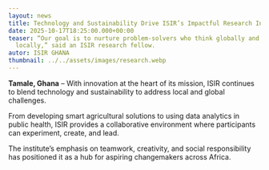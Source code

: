```yaml
---
layout: news
title: Technology and Sustainability Drive ISIR’s Impactful Research Initiatives
date: 2025-10-17T18:25:00.000+00:00
teaser: “Our goal is to nurture problem-solvers who think globally and act
  locally,” said an ISIR research fellow.
autor: ISIR GHANA
thumbnail: ../../assets/images/research.webp
---
```


**Tamale, Ghana** – With innovation at the heart of its mission, ISIR continues to blend technology and sustainability to address local and global challenges.

From developing smart agricultural solutions to using data analytics in public health, ISIR provides a collaborative environment where participants can experiment, create, and lead.

The institute’s emphasis on teamwork, creativity, and social responsibility has positioned it as a hub for aspiring changemakers across Africa.
